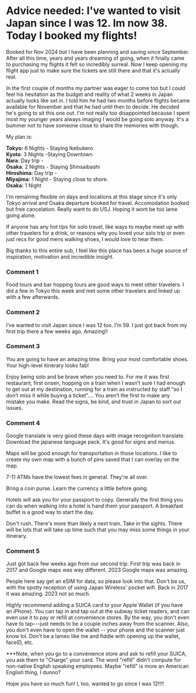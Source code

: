 # Advice needed: I've wanted to visit Japan since I was 12. Im now 38. Today I booked my flights!

Booked for Nov 2024 but I have been planning and saving since September. After all this time, years and years dreaming of going, when it finally came to purchasing my flights it felt so incredibly surreal.  Now I keep opening my flight app just to make sure the tickets are still there and that it's actually real.  


In the first couple of months my partner was eager to come too but I could feel his hesitation as the budget and reality of what 2 weeks in Japan actually looks like set in. I told him he had two months before flights became available for November and that he had until then to decide. He decided he's going to sit this one out. I'm not really too disappointed because I spent most my younger years always imaging I would be going solo anyway. It's a bummer not to have someone close to share the memories with though.

My plan is: 

**Tokyo:** 6 Nights - Staying Ikebukero  
**Kyoto**: 3 Nights -Staying Downtown  
**Nara**: Day trip -  
**Osaka**: 2 Nights - Staying Shinsaibashi  
**Hiroshima**: Day trip -  
**Miyajima**: 1 Night - Staying close to shore.  
**Osaka:** 1 Night 

I'm remaining flexible on days and locations at this stage since it's only Tokyo arrival and Osaka departure booked for travel. Accomodation booked but free cancelation.  Really want to do USJ. Hoping it wont be too lame going alone.

   
If anyone has any hot tips for solo travel, like ways to maybe meet up with other travelers for a drink, or reasons why you loved your solo trip or even just recs for good mens walking shoes, I would love to hear them.

Big thanks to this entire sub, I feel like this place has been a huge source of inspiration, motivation and incredible insight.  


  
   


   


### Comment 1

Food tours and bar hopping tours are good ways to meet other travelers. I did a few in Tokyo this week and met some other travelers and linked up with a few afterwards.

### Comment 2

I’ve wanted to visit Japan since I was 12 too.  I’m 59. I just got back from my first trip there a few weeks ago.  Amazing!!

### Comment 3

You are going to have an amazing time. Bring your most comfortable shoes. Your high-level itinerary looks fab!

Enjoy being solo and be brave when you need to. For me it was first restaurant, first onsen, hopping on a train when I wasn’t sure I had enough to get out at my destination, running for a train as instructed by staff “so I don’t miss it while buying a ticket”…. You aren’t the first to make any mistake you make. Read the signs, be kind, and trust in Japan to sort out issues.

### Comment 4

Google translate is very good these days with image recognition translate. Download the japanese language pack. It's good for signs and menus. 

Maps will be good enough for transportation in those locations. I like to create my own map with a bunch of pins saved that I can overlay on the map. 

7-11 ATMs have the lowest fees in general. They're all over.

Bring a coin purse. Learn the currency a little before going.

Hotels will ask you for your passport to copy. Generally the first thing you can do when walking into a hotel is hand them your passport. A breakfast buffet is a good way to start the day. 

Don't rush. There's more than likely a next train. Take in the sights. There will be lots that will take up time such that you may miss some things in your itinerary.

### Comment 5

Just got back few weeks ago from our second trip. First trip was back in 2017 and Google maps was way different. 2023 Google maps was amazing.

People here say get an eSIM for data, so please look into that. Don't be us, with the spotty reception of using Japan Wireless' pocket wifi. Back in 2017 it was amazing. 2023 not so much.

Highly recommend adding a SUICA card to your Apple Wallet (if you have an iPhone). You can tap in and tap out at the subway ticket readers, and can even use it to pay or refill at convenience stores. By the way, you don't even have to tap---just needs to be a couple inches away from the scanner. Also, you don't even have to open the wallet -- your phone and the scanner just know lol. Don't be a lameo like me and fiddle with opening up the wallet, faceID, etc.

***Note, when you go to a convenience store and ask to refill your SUICA, you ask them to "Charge" your card. The word "refill" didn't compute for non-native English speaking employees. Maybe "refill" is more an American English thing, I dunno?

Hope you have so much fun! I, too, wanted to go since I was 12!!!!

